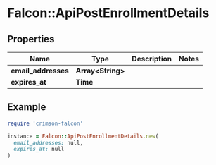 # Falcon::ApiPostEnrollmentDetails

## Properties

| Name | Type | Description | Notes |
| ---- | ---- | ----------- | ----- |
| **email_addresses** | **Array&lt;String&gt;** |  |  |
| **expires_at** | **Time** |  |  |

## Example

```ruby
require 'crimson-falcon'

instance = Falcon::ApiPostEnrollmentDetails.new(
  email_addresses: null,
  expires_at: null
)
```

